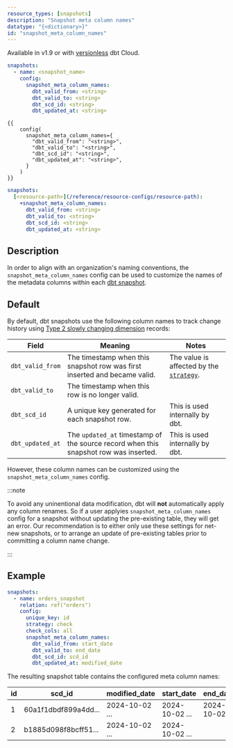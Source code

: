 ```yaml
---
resource_types: [snapshots]
description: "Snapshot meta column names"
datatype: "{<dictionary>}"
id: "snapshot_meta_column_names"
---
```


Available in v1.9 or with [versionless](/docs/dbt-versions/upgrade-dbt-version-in-cloud#versionless) dbt Cloud.

<File name='snapshots/schema.yml'>

```yaml
snapshots:
  - name: <snapshot_name>
    config:
      snapshot_meta_column_names:
        dbt_valid_from: <string>
        dbt_valid_to: <string>
        dbt_scd_id: <string>
        dbt_updated_at: <string>

```

</File>

<File name='snapshots/<filename>.sql'>

```jinja2
{{
    config(
      snapshot_meta_column_names={
        "dbt_valid_from": "<string>",
        "dbt_valid_to": "<string>",
        "dbt_scd_id": "<string>",
        "dbt_updated_at": "<string>",
      }
    )
}}

```

</File>

<File name='dbt_project.yml'>

```yml
snapshots:
  [<resource-path>](/reference/resource-configs/resource-path):
    +snapshot_meta_column_names:
      dbt_valid_from: <string>
      dbt_valid_to: <string>
      dbt_scd_id: <string>
      dbt_updated_at: <string>

```

</File>

## Description

In order to align with an organization's naming conventions, the `snapshot_meta_column_names` config can be used to customize the names of the metadata columns within each [dbt snapshot](/docs/build/snapshots).

## Default

By default, dbt snapshots use the following column names to track change history using [Type 2 slowly changing dimension](https://en.wikipedia.org/wiki/Slowly_changing_dimension#Type_2:_add_new_row) records:

| Field          | Meaning | Notes |
| -------------- | ------- | ----- |
| `dbt_valid_from` | The timestamp when this snapshot row was first inserted and became valid. | The value is affected by the [`strategy`](/reference/resource-configs/strategy). |
| `dbt_valid_to`   | The timestamp when this row is no longer valid. |  |
| `dbt_scd_id`     | A unique key generated for each snapshot row. | This is used internally by dbt. |
| `dbt_updated_at` | The `updated_at` timestamp of the source record when this snapshot row was inserted. | This is used internally by dbt. |

However, these column names can be customized using the `snapshot_meta_column_names` config.

:::note

To avoid any uninentional data modification, dbt will **not** automatically apply any column renames. So if a user applyies `snapshot_meta_column_names` config for a snapshot without updating the pre-existing table, they will get an error. Our recommendation is to either only use these settings for net-new snapshots, or to arrange an update of pre-existing tables prior to committing a column name change.

:::

## Example

<File name='snapshots/schema.yml'>

```yaml
snapshots:
  - name: orders_snapshot
    relation: ref("orders")
    config:
      unique_key: id
      strategy: check
      check_cols: all
      snapshot_meta_column_names:
        dbt_valid_from: start_date
        dbt_valid_to: end_date
        dbt_scd_id: scd_id
        dbt_updated_at: modified_date
```

</File>

The resulting snapshot table contains the configured meta column names:

| id | scd_id               |        modified_date |           start_date |             end_date |
| -- | -------------------- | -------------------- | -------------------- | -------------------- |
|  1 | 60a1f1dbdf899a4dd... | 2024-10-02 ...       | 2024-10-02 ...       | 2024-10-02 ...       |
|  2 | b1885d098f8bcff51... | 2024-10-02 ...       | 2024-10-02 ...       |                      |
